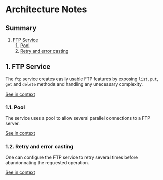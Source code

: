 [//]: # ( )
[//]: # (This file is automatically generated by the `jsarch`)
[//]: # (module. Do not change it elsewhere, changes would)
[//]: # (be overriden.)
[//]: # ( )
# Architecture Notes

## Summary

1. [FTP Service](#1-ftp-service)
   1. [Pool](#11-pool)
   2. [Retry and error casting](#12-retry-and-error-casting)


## 1. FTP Service

The `ftp` service creates easily usable FTP features
 by exposing `list`, `put`, `get` and `delete`
 methods and handling any unecessary complexity.

[See in context](./src/index.ts#L62-L67)



### 1.1. Pool

The service uses a pool to allow several parallel connections
 to a FTP server.

[See in context](./src/index.ts#L146-L150)



### 1.2. Retry and error casting

One can configure the FTP service to retry several times
 before abandonnating the requested operation.

[See in context](./src/index.ts#L354-L358)

